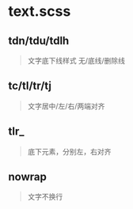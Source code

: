 # text.scss

## tdn/tdu/tdlh
> 文字底下线样式 无/底线/删除线

## tc/tl/tr/tj
> 文字居中/左/右/两端对齐

## tlr_
> 底下元素，分别左，右对齐

## nowrap
> 文字不换行
 
